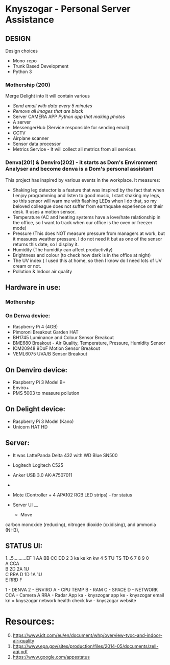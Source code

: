 # Knyszogar - Personal Server Assistance

## DESIGN

Design choices
- Mono-repo
- Trunk Based Development
- Python 3

### Mothership (200)
Merge Delight into
It will contain various
- _Send email with data every 5 minutes_
- _Remove all images that are black_
- Server CAMERA APP _Python app that making photos_
- A server
- MessengerHub (Service responsible for sending email)
- CCTV
- Airplane scanner
- Sensor data processor
- Metrics Service - It will collect all metrics from all services


### Denva(201) & Denviro(202) - it starts as Dom's Environment Analyser and become denva is a Dom's personal assistant

This project has inspired by various events in the workplace. It measures:

- Shaking leg detector is a feature that was inspired by the fact that when I enjoy programming and listen to good
  music, I start shaking my legs, so this sensor will warn me with flashing LEDs when I do that, so my beloved colleague
  does not suffer from earthquake experience on their desk. It uses a motion sensor.
- Temperature (AC and heating systems have a love/hate relationship in the office, so I want to track when our office is
  the oven or freezer mode)
- Pressure (This does NOT measure pressure from managers at work, but it measures weather pressure. I do not need it but
  as one of the sensor returns this date, so I display it.
- Humidity (The humidity can affect productivity)
- Brightness and colour (to check how dark is in the office at night)
- The UV index ( I used this at home, so then I know do I need lots of UV cream or not.
- Pollution & Indoor air quality

## Hardware in use:

### Mothership

### On Denva device:

- Raspberry Pi 4 (4GB)
- Pimoroni Breakout Garden HAT
- BH1745 Luminance and Colour Sensor Breakout
- BME680 Breakout - Air Quality, Temperature, Pressure, Humidity Sensor
- ICM20948 9DoF Motion Sensor Breakout
- VEML6075 UVA/B Sensor Breakout


## On Denviro device:

- Raspberry Pi 3 Model B+
- Enviro+
- PMS 5003 to measure pollution


## On Delight device:

- Raspberry Pi 3 Model (Kano)
- Unicorn HAT HD


## Server:

- It was LattePanda Delta 432 with WD Blue SN500
- Logitech Logitech C525
- Anker USB 3.0 AK-A7507011
- 
- Mote (Controller  + 4 APA102 RGB LED strips) - for status



- Server UI __
    - Move

carbon monoxide (reducing), nitrogen dioxide (oxidising), and ammonia (NH3),



## STATUS UI:
   1...5..........EF
  1 AA BB CC DD 
  2 
  3 ka ke kn kw
  4 
  5 TU TS TD
  6 
  7 
  8
  9
  0     
  A             CCA           
  B 2D 2A 1U    
  C             RRA
  D 1D 1A 1U    
  E             RRD
  F     
  
  
  1 - DENVA
  2 - ENVIRO
  A - CPU TEMP
  B - RAM
  C - SPACE
  D - NETWORK
  CCA - Camera A
  RRA - Radar App
  ka - knyszogar app
  ke - knyszogar email
  kn = knyszogar network health check
  kw - knyszogar website


# Resources:
0. https://www.idt.com/eu/en/document/whp/overview-tvoc-and-indoor-air-quality
1. https://www.epa.gov/sites/production/files/2014-05/documents/zell-aqi.pdf
2. https://www.google.com/appsstatus
